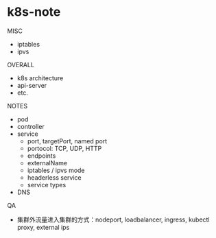 # k8s-note


MISC

- iptables
- ipvs

OVERALL

- k8s architecture
- api-server
- etc.

NOTES

- pod
- controller
- service
  - port, targetPort, named port
  - portocol: TCP, UDP, HTTP
  - endpoints
  - externalName
  - iptables / ipvs mode
  - headerless service
  - service types
- DNS


QA

- 集群外流量进入集群的方式：nodeport, loadbalancer, ingress, kubectl proxy, external ips
